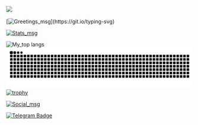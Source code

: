 <div id="header" align="left">
  <img src="https://media.giphy.com/media/3ohrysN9ge0eqKphCM/giphy.gif" width="55"/>
</div>

[![Greetings_msg](https://readme-typing-svg.demolab.com?font=Mountains+of+Christmas&size=50&duration=2000&pause=100&color=D4D9F7&background=FF009800&multiline=true&width=1400&height=400&lines=%F0%9F%92%BB+I+welcome+you+to+my+profile;+;%F0%9F%A4%93++Here+you+can+find+my+various+projects+and+learn+more+about+my+work+;+;%F0%9F%A4%97+Make+yourself+at+home!)](https://git.io/typing-svg)

[![Stats_msg](https://readme-typing-svg.demolab.com?font=Mountains+of+Christmas&size=23&duration=2000&pause=10000&color=D4D9F7&width=150&height=35&lines=%F0%9F%9B%A0+MY+STATS%3A)](https://git.io/typing-svg)

![My_top langs](https://github-readme-stats.vercel.app/api/top-langs/?username=pstpn&theme=apprentice&layout=compact&hide=assembly)
![My actions](https://github.com/pstpn/pstpn/blob/output/github-contribution-grid-snake-dark.svg)
[![trophy](https://github-profile-trophy.vercel.app/?username=pstpn&theme=onedark)](https://github.com/ryo-ma/github-profile-trophy)

[![Social_msg](https://readme-typing-svg.demolab.com?font=Mountains+of+Christmas&duration=2000&pause=10000&color=D4D9F7&multiline=true&width=150&height=35&lines=%F0%9F%93%AE+MY+SOCIALS%3A)](https://git.io/typing-svg)

<div id="badges">
  <a href="https://t.me/p_stpn">
    <img src="https://img.shields.io/badge/Telegram-white?style=for-the-badge&logo=Telegram&logoColor=blue" alt="Telegram Badge"/>
</div>
